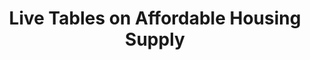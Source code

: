 ---
contact_info: mhclgcorrespondence@levellingup.gov.uk
description: UK government live housing data.
last_edit: '2022-03-28T12:19:35.000Z'
link: https://www.gov.uk/government/statistical-data-sets/live-tables-on-affordable-housing-supply#live-tables
location: UK, Nationwide
shortname: uk_affordable_housing
tags:
- Councils
- Housing Market
title: Live Tables on Affordable Housing Supply
uuid: recFCTMZTyYdEc87E
---